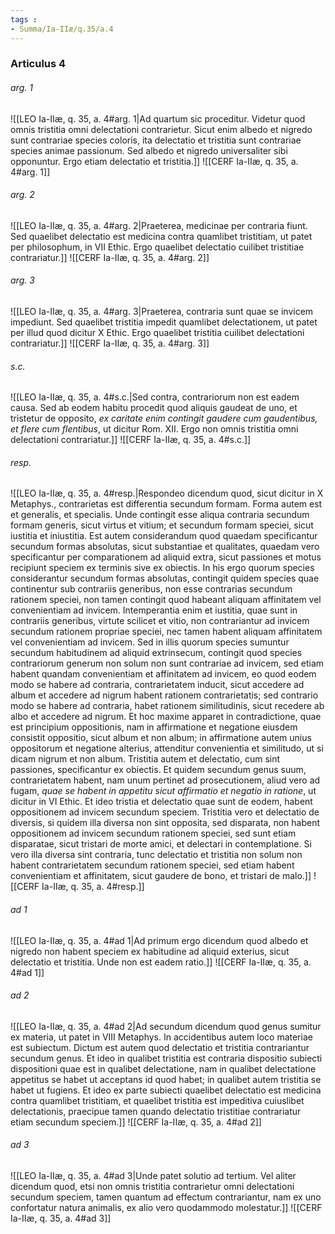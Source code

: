 ```yaml
---
tags : 
- Summa/Ia-IIæ/q.35/a.4
---
```


### Articulus 4

###### arg. 1
![[LEO Ia-IIæ, q. 35, a. 4#arg. 1|Ad quartum sic proceditur. Videtur quod omnis tristitia omni delectationi contrarietur. Sicut enim albedo et nigredo sunt contrariae species coloris, ita delectatio et tristitia sunt contrariae species animae passionum. Sed albedo et nigredo universaliter sibi opponuntur. Ergo etiam delectatio et tristitia.]]
![[CERF Ia-IIæ, q. 35, a. 4#arg. 1]]

###### arg. 2
![[LEO Ia-IIæ, q. 35, a. 4#arg. 2|Praeterea, medicinae per contraria fiunt. Sed quaelibet delectatio est medicina contra quamlibet tristitiam, ut patet per philosophum, in VII Ethic. Ergo quaelibet delectatio cuilibet tristitiae contrariatur.]]
![[CERF Ia-IIæ, q. 35, a. 4#arg. 2]]

###### arg. 3
![[LEO Ia-IIæ, q. 35, a. 4#arg. 3|Praeterea, contraria sunt quae se invicem impediunt. Sed quaelibet tristitia impedit quamlibet delectationem, ut patet per illud quod dicitur X Ethic. Ergo quaelibet tristitia cuilibet delectationi contrariatur.]]
![[CERF Ia-IIæ, q. 35, a. 4#arg. 3]]

###### s.c.
![[LEO Ia-IIæ, q. 35, a. 4#s.c.|Sed contra, contrariorum non est eadem causa. Sed ab eodem habitu procedit quod aliquis gaudeat de uno, et tristetur de opposito, *ex caritate enim contingit gaudere cum gaudentibus, et flere cum flentibus*, ut dicitur Rom. XII. Ergo non omnis tristitia omni delectationi contrariatur.]]
![[CERF Ia-IIæ, q. 35, a. 4#s.c.]]

###### resp.
![[LEO Ia-IIæ, q. 35, a. 4#resp.|Respondeo dicendum quod, sicut dicitur in X Metaphys., contrarietas est differentia secundum formam. Forma autem est et generalis, et specialis. Unde contingit esse aliqua contraria secundum formam generis, sicut virtus et vitium; et secundum formam speciei, sicut iustitia et iniustitia. Est autem considerandum quod quaedam specificantur secundum formas absolutas, sicut substantiae et qualitates, quaedam vero specificantur per comparationem ad aliquid extra, sicut passiones et motus recipiunt speciem ex terminis sive ex obiectis. In his ergo quorum species considerantur secundum formas absolutas, contingit quidem species quae continentur sub contrariis generibus, non esse contrarias secundum rationem speciei, non tamen contingit quod habeant aliquam affinitatem vel convenientiam ad invicem. Intemperantia enim et iustitia, quae sunt in contrariis generibus, virtute scilicet et vitio, non contrariantur ad invicem secundum rationem propriae speciei, nec tamen habent aliquam affinitatem vel convenientiam ad invicem. Sed in illis quorum species sumuntur secundum habitudinem ad aliquid extrinsecum, contingit quod species contrariorum generum non solum non sunt contrariae ad invicem, sed etiam habent quandam convenientiam et affinitatem ad invicem, eo quod eodem modo se habere ad contraria, contrarietatem inducit, sicut accedere ad album et accedere ad nigrum habent rationem contrarietatis; sed contrario modo se habere ad contraria, habet rationem similitudinis, sicut recedere ab albo et accedere ad nigrum. Et hoc maxime apparet in contradictione, quae est principium oppositionis, nam in affirmatione et negatione eiusdem consistit oppositio, sicut album et non album; in affirmatione autem unius oppositorum et negatione alterius, attenditur convenientia et similitudo, ut si dicam nigrum et non album. Tristitia autem et delectatio, cum sint passiones, specificantur ex obiectis. Et quidem secundum genus suum, contrarietatem habent, nam unum pertinet ad prosecutionem, aliud vero ad fugam, *quae se habent in appetitu sicut affirmatio et negatio in ratione*, ut dicitur in VI Ethic. Et ideo tristia et delectatio quae sunt de eodem, habent oppositionem ad invicem secundum speciem. Tristitia vero et delectatio de diversis, si quidem illa diversa non sint opposita, sed disparata, non habent oppositionem ad invicem secundum rationem speciei, sed sunt etiam disparatae, sicut tristari de morte amici, et delectari in contemplatione. Si vero illa diversa sint contraria, tunc delectatio et tristitia non solum non habent contrarietatem secundum rationem speciei, sed etiam habent convenientiam et affinitatem, sicut gaudere de bono, et tristari de malo.]]
![[CERF Ia-IIæ, q. 35, a. 4#resp.]]

###### ad 1
![[LEO Ia-IIæ, q. 35, a. 4#ad 1|Ad primum ergo dicendum quod albedo et nigredo non habent speciem ex habitudine ad aliquid exterius, sicut delectatio et tristitia. Unde non est eadem ratio.]]
![[CERF Ia-IIæ, q. 35, a. 4#ad 1]]

###### ad 2
![[LEO Ia-IIæ, q. 35, a. 4#ad 2|Ad secundum dicendum quod genus sumitur ex materia, ut patet in VIII Metaphys. In accidentibus autem loco materiae est subiectum. Dictum est autem quod delectatio et tristitia contrariantur secundum genus. Et ideo in qualibet tristitia est contraria dispositio subiecti dispositioni quae est in qualibet delectatione, nam in qualibet delectatione appetitus se habet ut acceptans id quod habet; in qualibet autem tristitia se habet ut fugiens. Et ideo ex parte subiecti quaelibet delectatio est medicina contra quamlibet tristitiam, et quaelibet tristitia est impeditiva cuiuslibet delectationis, praecipue tamen quando delectatio tristitiae contrariatur etiam secundum speciem.]]
![[CERF Ia-IIæ, q. 35, a. 4#ad 2]]

###### ad 3
![[LEO Ia-IIæ, q. 35, a. 4#ad 3|Unde patet solutio ad tertium. Vel aliter dicendum quod, etsi non omnis tristitia contrarietur omni delectationi secundum speciem, tamen quantum ad effectum contrariantur, nam ex uno confortatur natura animalis, ex alio vero quodammodo molestatur.]]
![[CERF Ia-IIæ, q. 35, a. 4#ad 3]]

